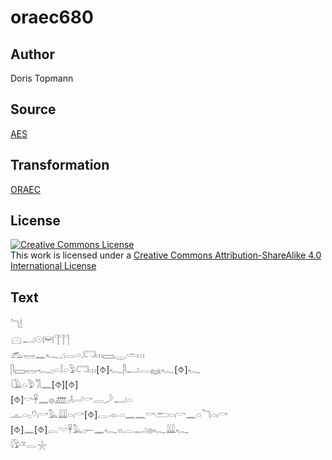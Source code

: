 # oraec680

## Author

Doris Topmann

## Source

[AES](https://github.com/simondschweitzer/aes)

## Transformation

[ORAEC](https://oraec.github.io/)

## License

<a rel="license" href="http://creativecommons.org/licenses/by-sa/4.0/"><img alt="Creative Commons License" style="border-width:0" src="https://i.creativecommons.org/l/by-sa/4.0/88x31.png" /></a><br />This work is licensed under a <a rel="license" href="http://creativecommons.org/licenses/by-sa/4.0/">Creative Commons Attribution-ShareAlike 4.0 International License</a>

## Text

𓆓𓌃<br>
𓈍𓂝𓇳𓋞𓊹𓊹𓊹<br>
𓃹𓉿𓈖𓆑𓈎𓂋𓏏𓈒𓉐𓏥𓈙𓇾𓏛𓏥<br>
𓋴𓈙𓉿𓆑𓊪𓏏𓎛𓏏𓅱𓉐𓏥[⯑]𓆑𓋴𓂝𓂋𓈐𓆑[⯑]𓆑<br>
𓇋𓄿𓏏𓅱𓀢𓈖[⯑][⯑]<br>
[⯑]𓎡𓋹𓈖𓐍𓊏𓊪𓂡𓎡𓐙𓌳𓂝𓏏<br>
𓊵𓏏𓊪𓄣𓏤𓎡𓅓𓇏𓏏𓏤𓎡[⯑]𓐛𓁹𓏏𓈖𓈖𓎡𓂧𓏏𓏤𓎡𓈖𓏏𓆓𓏏𓏤𓎡<br>
[⯑]𓈖[⯑]𓐛𓎟𓋹𓅓𓊪𓍿𓈖𓆑𓏭𓐛𓂝𓐍𓆑𓇏𓆑<br>
𓇋𓅱𓎼𓂋𓇼<br>
